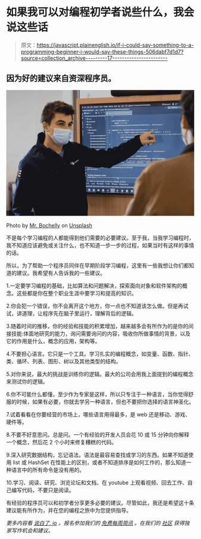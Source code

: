 # 如果我可以对编程初学者说些什么，我会说这些话

> 原文：<https://javascript.plainenglish.io/if-i-could-say-something-to-a-programming-beginner-i-would-say-these-things-506dabf7d1d7?source=collection_archive---------17----------------------->

## 因为好的建议来自资深程序员。

![](img/074b84718d0bee5a1a01bbbe3d53b776.png)

Photo by [Mr. Bochelly](https://unsplash.com/@bochelly?utm_source=medium&utm_medium=referral) on [Unsplash](https://unsplash.com?utm_source=medium&utm_medium=referral)

不是每个学习编程的人都能得到他们需要的必要建议。至于我，当我学习编程时，我不知道应该避免或关注什么，也不知道一步一步的过程，如果当时有这样的事情的话。

所以，为了帮助一个程序员同伴在早期阶段学习编程，这里有一些我想让你们都知道的建议。我希望有人告诉我的一些建议。

1.一定要学习编程的基础，比如算法和问题解决，探索面向对象和软件架构的概念。这些都是你在整个职业生涯中要学习和提高的知识。

2.你会犯一个错误，你不会离开这个地方，你一点也不知道该怎么做。但是再试试，讲道理，让程序先在脑子里运行，理解背后的逻辑。

3.随着时间的推移，你的经验和技能的积累增加，越来越多会有所作为的是你的间接技能:体面地研究的能力，询问需要询问的内容，吸收你所做事情的背景，以及它的作用是什么，概念的应用，架构等。

4.不要担心语言。它只是一个工具。学习扎实的编程概念，如变量、函数、指针、类、循环、列表、图形、树以及其他类型的结构。

5.对你来说，最大的挑战是训练你的逻辑。最大的公司会用我上面提到的编程概念来测试你的逻辑。

6.你不可能什么都懂，至少作为专家是这样，所以只专注于一种语言，当你觉得舒服的时候，如果有必要，你就去学另一种语言，但也不要把你选择的语言神圣化。

7.试着看看在你要经营的市场上，哪些语言用得最多，是 web 还是移动、游戏、硬件等。

8.不要不好意思问。总是问。一个有经验的开发人员会花 10 或 15 分钟向你解释一个概念，然后花 2 个小时来修复糟糕的代码。

9.深入研究数据结构，忘记语法。语法是最容易查找或学习的东西。如果不知道使用 list 或 HashSet 在性能上的区别，或者不知道排序是如何工作的，那么知道一种语言中的所有命令是没有用的。

10.学习、阅读、研究、浏览论坛和文档、在 youtube 上观看视频、回去工作、自己编写代码，不要只是阅读。

有经验的程序员可以和初学者分享更多必要的建议。尽管如此，我还是希望这十条建议能有所作为，并在您的编程之旅中为您提供指导。

*更多内容看* [*说白了. io*](http://plainenglish.io/) *。报名参加我们的* [*免费每周简讯*](http://newsletter.plainenglish.io/) *。在我们的* [*社区*](https://discord.gg/GtDtUAvyhW) *获得独家写作机会和建议。*